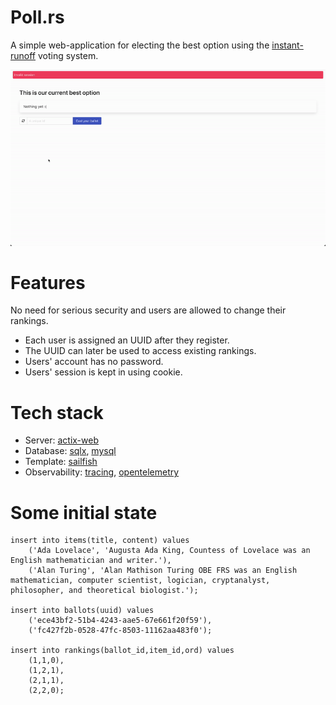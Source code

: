 # Poll.rs

A simple web-application for electing the best option using the [instant-runoff] voting system.

![register and vote example]

[instant-runoff]: https://en.wikipedia.org/wiki/Instant-runoff_voting
[register and vote example]: docs/register_and_vote.gif

# Features

No need for serious security and users are allowed to change their rankings.
+ Each user is assigned an UUID after they register.
+ The UUID can later be used to access existing rankings.
+ Users' account has no password.
+ Users' session is kept in using cookie.

# Tech stack

+ Server: [actix-web]
+ Database: [sqlx], [mysql]
+ Template: [sailfish]
+ Observability: [tracing], [opentelemetry]

[actix-web]: https://github.com/actix/actix-web
[mysql]: https://www.mysql.com
[sqlx]: https://github.com/launchbadge/sqlx
[sailfish]: https://github.com/launchbadge/sqlx
[tracing]: https://github.com/tokio-rs/tracing
[opentelemetry]: https://github.com/open-telemetry/opentelemetry-rust

# Some initial state

```
insert into items(title, content) values
	('Ada Lovelace', 'Augusta Ada King, Countess of Lovelace was an English mathematician and writer.'),
	('Alan Turing', 'Alan Mathison Turing OBE FRS was an English mathematician, computer scientist, logician, cryptanalyst, philosopher, and theoretical biologist.');

insert into ballots(uuid) values
	('ece43bf2-51b4-4243-aae5-67e661f20f59'),
	('fc427f2b-0528-47fc-8503-11162aa483f0');

insert into rankings(ballot_id,item_id,ord) values
	(1,1,0),
	(1,2,1),
	(2,1,1),
	(2,2,0);
```
